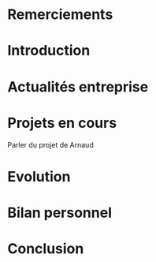 # Remerciements
# Introduction
# Actualités entreprise
# Projets en cours
Parler du projet de Arnaud
# Evolution
# Bilan personnel
# Conclusion
